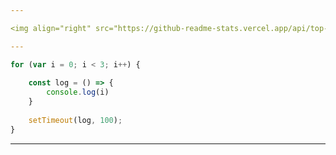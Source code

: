 ```yaml
---

<img align="right" src="https://github-readme-stats.vercel.app/api/top-langs/?username=alibakersartawi&layout=compact&langs_count=10&title_color=0CCD58&text_color=0CCD58&border_color=0CCD58&icon_color=0CCD58&bg_color=0C0C0C" alt="Top Langs"/>

---
```


```javascript
for (var i = 0; i < 3; i++) {
    
    const log = () => {
        console.log(i)
    }
    
    setTimeout(log, 100);
}
```
---

<!-- <img align="right" src="./intertwined.jpg" alt="Intertwined"/> -->
